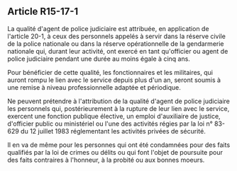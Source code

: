 Article R15-17-1
----
La qualité d'agent de police judiciaire est attribuée, en application de
l'article 20-1, à ceux des personnels appelés à servir dans la réserve civile de
la police nationale ou dans la réserve opérationnelle de la gendarmerie
nationale qui, durant leur activité, ont exercé en tant qu'officier ou agent de
police judiciaire pendant une durée au moins égale à cinq ans.

Pour bénéficier de cette qualité, les fonctionnaires et les militaires, qui
auront rompu le lien avec le service depuis plus d'un an, seront soumis à une
remise à niveau professionnelle adaptée et périodique.

Ne peuvent prétendre à l'attribution de la qualité d'agent de police judiciaire
les personnels qui, postérieurement à la rupture de leur lien avec le service,
exercent une fonction publique élective, un emploi d'auxiliaire de justice,
d'officier public ou ministériel ou l'une des activités régies par la loi n°
83-629 du 12 juillet 1983 réglementant les activités privées de sécurité.

Il en va de même pour les personnes qui ont été condamnées pour des faits
qualifiés par la loi de crimes ou délits ou qui font l'objet de poursuite pour
des faits contraires à l'honneur, à la probité ou aux bonnes moeurs.

